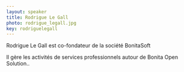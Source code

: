 ```yaml
---
layout: speaker
title: Rodrigue Le Gall
photo: rodrigue_legall.jpg
key: rodriguelegall
---
```


Rodrigue Le Gall est co-fondateur de la société BonitaSoft

Il gère les activités de services professionnels autour de Bonita Open Solution..